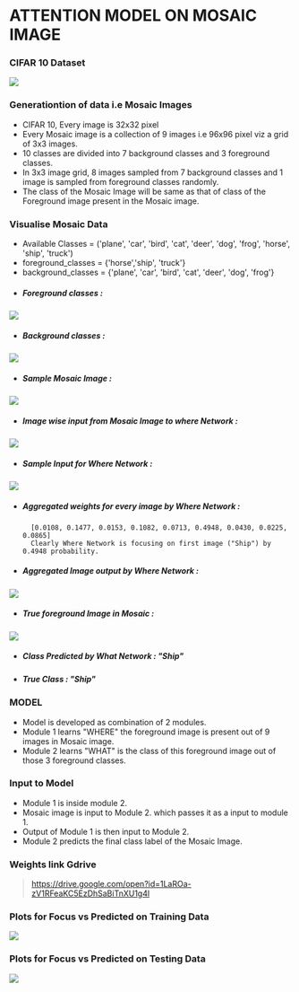 # ATTENTION MODEL ON MOSAIC IMAGE 

### CIFAR 10 Dataset
![](./plots_and_images/CIFAR10.png)
### Generationtion of data i.e Mosaic Images

  - CIFAR 10, Every image is 32x32 pixel
  - Every Mosaic image is a collection of 9 images i.e 96x96 pixel viz a grid of 3x3 images.
  - 10 classes are divided into 7 background classes and 3 foreground classes.
  - In 3x3 image grid,  8 images sampled from 7 background classes and 1 image is sampled from foreground classes randomly.
  - The class of the Mosaic Image will be same as that of class of the Foreground image present in the Mosaic image.

### Visualise Mosaic Data
- Available Classes = ('plane', 'car', 'bird', 'cat', 'deer', 'dog', 'frog', 'horse', 'ship', 'truck')
- foreground_classes = {'horse','ship', 'truck'}
- background_classes = {'plane', 'car', 'bird', 'cat', 'deer', 'dog', 'frog'}
- ##### Foreground classes : 
![](./plots_and_images/foreground_class.png)
- ##### Background classes : 
![](./plots_and_images/background_class.png)
- ##### Sample Mosaic Image : 
![](./plots_and_images/sample_mosaic.png)
- ##### Image wise input from Mosaic Image to where Network : 
![](./plots_and_images/sample_mosaic_linear.png) 
- ##### Sample Input for Where Network : 
![](./plots_and_images/sample_mosaic_input.png)
- ##### Aggregated weights for every image by Where Network : 
        [0.0108, 0.1477, 0.0153, 0.1082, 0.0713, 0.4948, 0.0430, 0.0225, 0.0865] 
        Clearly Where Network is focusing on first image ("Ship") by 0.4948 probability.
- ##### Aggregated Image output by Where Network : 
![](./plots_and_images/agg_img.png)
- ##### True foreground Image in Mosaic : 
![](./plots_and_images/true_fg.png)

- ##### Class Predicted by What Network : "Ship"
- ##### True Class : "Ship"

### MODEL
  - Model is developed as combination of 2 modules.
  - Module 1 learns "WHERE" the foreground image is present out of 9 images in Mosaic image.
  - Module 2 learns "WHAT" is the class of this foreground image out of those 3 foreground classes.

### Input to Model
  - Module 1 is inside module 2.
  - Mosaic image is input to Module 2. which passes it as a input to module 1.
  - Output of Module 1 is then input to Module 2.
  - Module 2 predicts the final class label of the Mosaic Image.


### Weights link Gdrive
> https://drive.google.com/open?id=1LaROa-zV1RFeaKC5EzDhSaBiTnXU1g4l

### Plots for Focus vs Predicted on Training Data 
  ![](./plots_and_images/focus_vs_pred_trainset.png)

### Plots for Focus vs Predicted on Testing Data 
  ![](./plots_and_images/focus_vs_pred_testset.png)

